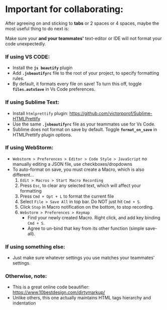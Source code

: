 # Important for collaborating:       
       
After agreeing on and sticking to **tabs** or 2 spaces or 4 spaces, maybe the most useful thing to do next is:       
       
Make sure your **and your teammates'** text-editor or IDE will not format your code unexpectedly.       
       
### If using VS CODE:       
* Install the **`js beautify`** plugin       
* Add **`.jsbeautifyrc`** file to the root of your project, to specify formatting rules.       
* By default, it formats every file on save! To turn this off, toggle **`files.autoSave`** in Vs Code preferences.       
       
### If using Sublime Text:       
* Install `htmlprettify` plugin: https://github.com/victorporof/Sublime-HTMLPrettify       
* Use the same **`.jsbeautifyrc`** file as your teammates use for Vs Code.       
* Sublime does not format on save by default. Toggle **`format_on_save`** in HTMLPrettify plugin options.       
       
### If using WebStorm:       
* `Webstorm > Preferences > Editor > Code Style > JavaScript` no manually editing a JSON file, use checkboxes/dropdowns       
* To auto-format on save, you must create a Macro, which is also different...       
    1. `Edit > Macros > Start Macro Recording`       
    2. Press `Esc`, to clear any selected text, which will affect your formatting       
    3. Press `Cmd + Opt + L` to format the current file       
    4. Select `File > Save All` in top bar. Do NOT just hit `Cmd + S`.       
    5. Click `Stop` in Macro notification on the bottom, to stop recording.       
    6. `Webstorm > Preferences > Keymap`       
        * Find your newly created Macro. Right click, and add key binding `Cmd + S`.       
        * Agree to un-bind that key from its other function (simple save-all).       
       
### If using something else:       
* Just make sure whatever settings you use matches your teammates' settings.       
       
### Otherwise, note:       
* This is a great online code beautifier: <br />https://www.10bestdesign.com/dirtymarkup/       
* Unlike others, this one actually maintains HTML tags hierarchy and indentation       
       
